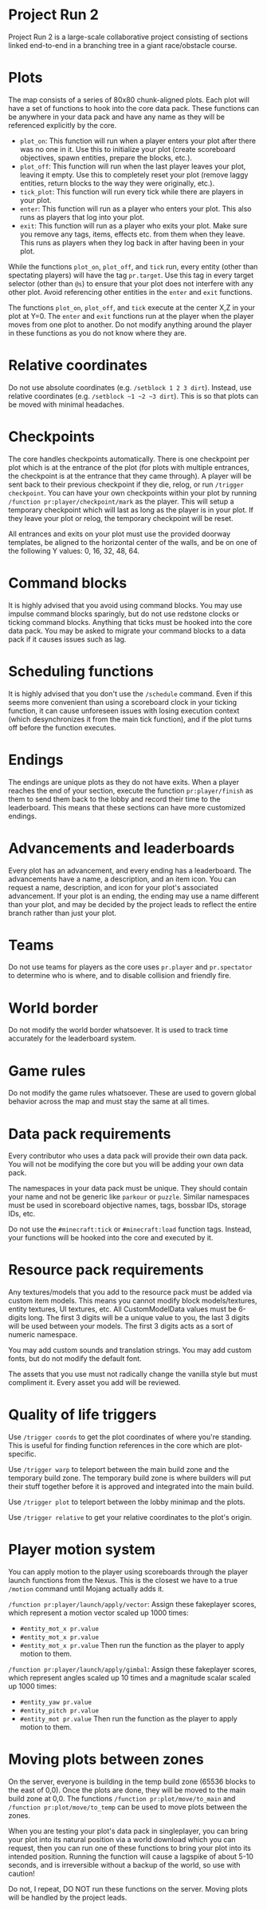 # Project Run 2
Project Run 2 is a large-scale collaborative project consisting of sections linked end-to-end in a branching tree in a giant race/obstacle course.

# Plots
The map consists of a series of 80x80 chunk-aligned plots. Each plot will have a set of functions to hook into the core data pack. These functions can be anywhere in your data pack and have any name as they will be referenced explicitly by the core.

- `plot_on`: This function will run when a player enters your plot after there was no one in it. Use this to initialize your plot (create scoreboard objectives, spawn entities, prepare the blocks, etc.).
- `plot_off`: This function will run when the last player leaves your plot, leaving it empty. Use this to completely reset your plot (remove laggy entities, return blocks to the way they were originally, etc.).
- `tick_plot`: This function will run every tick while there are players in your plot.
- `enter`: This function will run as a player who enters your plot. This also runs as players that log into your plot.
- `exit`: This function will run as a player who exits your plot. Make sure you remove any tags, items, effects etc. from them when they leave. This runs as players when they log back in after having been in your plot.

While the functions `plot_on`, `plot_off`, and `tick` run, every entity (other than spectating players) will have the tag `pr.target`. Use this tag in every target selector (other than `@s`) to ensure that your plot does not interfere with any other plot. Avoid referencing other entities in the `enter` and `exit` functions.

The functions `plot_on`, `plot_off`, and `tick` execute at the center X,Z in your plot at Y=0. The `enter` and `exit` functions run at the player when the player moves from one plot to another. Do not modify anything around the player in these functions as you do not know where they are.

# Relative coordinates
Do not use absolute coordinates (e.g. `/setblock 1 2 3 dirt`). Instead, use relative coordinates (e.g. `/setblock ~1 ~2 ~3 dirt`). This is so that plots can be moved with minimal headaches.

# Checkpoints
The core handles checkpoints automatically. There is one checkpoint per plot which is at the entrance of the plot (for plots with multiple entrances, the checkpoint is at the entrance that they came through). A player will be sent back to their previous checkpoint if they die, relog, or run `/trigger checkpoint`. You can have your own checkpoints within your plot by running `/function pr:player/checkpoint/mark` as the player. This will setup a temporary checkpoint which will last as long as the player is in your plot. If they leave your plot or relog, the temporary checkpoint will be reset.

All entrances and exits on your plot must use the provided doorway templates, be aligned to the horizontal center of the walls, and be on one of the following Y values: 0, 16, 32, 48, 64.

# Command blocks
It is highly advised that you avoid using command blocks. You may use impulse command blocks sparingly, but do not use redstone clocks or ticking command blocks. Anything that ticks must be hooked into the core data pack. You may be asked to migrate your command blocks to a data pack if it causes issues such as lag.

# Scheduling functions
It is highly advised that you don't use the `/schedule` command. Even if this seems more convenient than using a scoreboard clock in your ticking function, it can cause unforeseen issues with losing execution context (which desynchronizes it from the main tick function), and if the plot turns off before the function executes.

# Endings
The endings are unique plots as they do not have exits. When a player reaches the end of your section, execute the function `pr:player/finish` as them to send them back to the lobby and record their time to the leaderboard. This means that these sections can have more customized endings.

# Advancements and leaderboards
Every plot has an advancement, and every ending has a leaderboard. The advancements have a name, a description, and an item icon. You can request a name, description, and icon for your plot's associated advancement. If your plot is an ending, the ending may use a name different than your plot, and may be decided by the project leads to reflect the entire branch rather than just your plot.

# Teams
Do not use teams for players as the core uses `pr.player` and `pr.spectator` to determine who is where, and to disable collision and friendly fire.

# World border
Do not modify the world border whatsoever. It is used to track time accurately for the leaderboard system.

# Game rules
Do not modify the game rules whatsoever. These are used to govern global behavior across the map and must stay the same at all times.

# Data pack requirements
Every contributor who uses a data pack will provide their own data pack. You will not be modifying the core but you will be adding your own data pack.

The namespaces in your data pack must be unique. They should contain your name and not be generic like `parkour` or `puzzle`. Similar namespaces must be used in scoreboard objective names, tags, bossbar IDs, storage IDs, etc.

Do not use the `#minecraft:tick` or `#minecraft:load` function tags. Instead, your functions will be hooked into the core and executed by it.

# Resource pack requirements
Any textures/models that you add to the resource pack must be added via custom item models. This means you cannot modify block models/textures, entity textures, UI textures, etc. All CustomModelData values must be 6-digits long. The first 3 digits will be a unique value to you, the last 3 digits will be used between your models. The first 3 digits acts as a sort of numeric namespace.

You may add custom sounds and translation strings. You may add custom fonts, but do not modify the default font.

The assets that you use must not radically change the vanilla style but must compliment it. Every asset you add will be reviewed.

# Quality of life triggers
Use `/trigger coords` to get the plot coordinates of where you're standing. This is useful for finding function references in the core which are plot-specific.

Use `/trigger warp` to teleport between the main build zone and the temporary build zone. The temporary build zone is where builders will put their stuff together before it is approved and integrated into the main build.

Use `/trigger plot` to teleport between the lobby minimap and the plots.

Use `/trigger relative` to get your relative coordinates to the plot's origin.

# Player motion system
You can apply motion to the player using scoreboards through the player launch functions from the Nexus. This is the closest we have to a true `/motion` command until Mojang actually adds it.

`/function pr:player/launch/apply/vector`: Assign these fakeplayer scores, which represent a motion vector scaled up 1000 times:
- `#entity_mot_x pr.value`
- `#entity_mot_x pr.value`
- `#entity_mot_x pr.value`
Then run the function as the player to apply motion to them.

`/function pr:player/launch/apply/gimbal`: Assign these fakeplayer scores, which represent angles scaled up 10 times and a magnitude scalar scaled up 1000 times:
- `#entity_yaw pr.value`
- `#entity_pitch pr.value`
- `#entity_mot pr.value`
Then run the function as the player to apply motion to them.

# Moving plots between zones
On the server, everyone is building in the temp build zone (65536 blocks to the east of 0,0). Once the plots are done, they will be moved to the main build zone at 0,0. The functions `/function pr:plot/move/to_main` and `/function pr:plot/move/to_temp` can be used to move plots between the zones.

When you are testing your plot's data pack in singleplayer, you can bring your plot into its natural position via a world download which you can request, then you can run one of these functions to bring your plot into its intended position. Running the function will cause a lagspike of about 5-10 seconds, and is irreversible without a backup of the world, so use with caution!

Do not, I repeat, DO NOT run these functions on the server. Moving plots will be handled by the project leads.